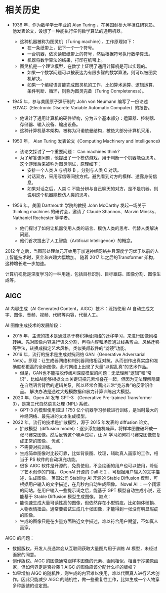 # 相关历史

- 1936 年，作为数学学士毕业的 Alan Turing ，在英国剑桥大学担任研究员。他发表论文，设想了一种能执行任何数学算法的通用机器。
  - 这种机器被称为图灵机（Turing machine），工作原理如下：
    - 在一条纸带上，记下一个一个符号。
    - 一台机器，依次读取纸带上的符号，然后根据符号执行数学算法。
    - 机器将数学算法的结果，打印在纸带上。
  - 图灵机是一个理论模型，在数学上证明了通用计算机是可以实现的。
    - 如果一个数学问题可以被表达为有限步骤的数学算法，则可以被图灵机解决。
    - 如果一个编程语言能完成图灵机的工作，比如算术运算、逻辑运算、条件判断、循环，则称为图灵完备（Turing Completeness）。

- 1945 年，参与美国原子弹研制的 John von Neumann 编写了一份论述 EDVAC（Electronic Discrete Variable Automatic Computer）的报告。
  - 他设计了通用计算机的硬件架构，分为五个基本部分：运算器、控制器、存储器、输入设备、输出设备。
  - 这种计算机基本架构，被称为冯诺依曼结构，被绝大部分计算机采用。

- 1950 年， Alan Turing 发表论文《Computing Machinery and Intelligence》
  - 该论文探讨了一个重要问题： Can machines think?
  - 为了解答该问题，他提出了一个模仿游戏，用于判断一个机器能否思考。这个游戏后来被称为图灵测试，原理如下：
    - 安排一个人类 A 与机器 B ，分别与人类 C 对话。
    - 对话双方，采用写信等间接方式，避免看到对方的模样、透露身份信息。
    - 如果对话之后，人类 C 不能分辨与自己聊天的对方，是不是机器。则说明这个机器能模仿人类的思考。

- 1956 年，美国 Dartmouth 学院的教授 John McCarthy 发起一场关于 thinking machines 的研讨会，邀请了 Claude Shannon、Marvin Minsky、Nathaniel Rochester 等学者。
  - 他们探讨了如何让机器使用人类的语言、模仿人类的思考、代替人类解决问题。
  - 他们首次提出了人工智能（Artificial Intelligence）的概念。





2012 年之后，当图形处理单元开始用于加速神经网络并且深度学习优于以前的人工智能技术时，资金和兴趣大幅增加。
随着 2017 年之后的Transformer 架构，这种增长进一步加速。



计算机视觉是深度学习的一种用途，包括目标识别、目标跟踪、图像分割、图像生成等。

## AIGC

AI 内容生成（AI Generated Content，AIGC）技术：泛指使用 AI 自动生成文字、图像、音频、视频、代码等内容，代替人工。


AI 图像生成技术的发展阶段：
- 2015 年，主流的技术是通过基于卷积神经网络的迁移学习，来进行图像风格转换。先对图像内容进行语义分割，再将内容和场景通过线条弯曲、风格迁移等手法，转换成指定艺术风格，类似美颜软件的“滤镜”功能。
- 2016 年，流行的技术是生成对抗网络 GAN（Generative Adversarial Nets）。原理：让生成器网络和判别器网络相互对抗，从而创作出真实度和准确度都更高的全新图像。此时网络上出现了大量“以假乱真”的艺术作品。
  - 但是，GAN也不能摆脱传统AI深度模型的问题：无法理解“逻辑”和“常识”，比如AI能够根据文本关键词把元素堆叠在一起，但因为无法理解隐藏在自然语言背后的逻辑关系，所以经常会画出非常“克苏鲁”的反常识作品。
    解决办法是通过大规模数据和暴力计算训练出大模型。
- 2020 年，Open AI 发布 GPT-3 （Generative Pre-trained Transformer 3），是第三代自然语言处理 (NPL) 系统。
  - GPT-3 的模型使用超过 1750 亿个机器学习参数进行训练，是当时最大的神经网络、最先进的文本生成模型。
- 2022 年，流行的技术是扩散模型，源于 2015 年发表的 diffusion 论文。
  - 扩散模型（diffusion model）：逐步添加随机噪声，将样本图像破坏成一张马赛克图像。然后反转这个噪声过程，让 AI 学习如何将马赛克图像恢复成正常的图像。
  优点：
  - 不需要对抗训练。
  - 生成简单图像时比较可靠，比如背景图、纹理，辅助真人画家的工作，相当于 PS 软件的自动填充功能。
  - 很多 AIGC 软件是开源的、免费使用，不会绘画的用户也可以使用，降低了艺术创作的门槛。
    OpenAI 开源的 Dall-E 2 ，可根据用户输入的文字描述，生成图像。
    英国公司 Stability AI 开源的 Stable Diffusion 模型，可根据用户输入的文字描述，在几秒内自动生成图像。
    Novel AI ：一个闭源的网站。在用户输入一些提示词之后，能基于 GPT 模型自动生成小说，还能基于 Stable Diffusion 模型生成图像。
  缺点：
  - 能快速生成大量可读性高的图像，但依然存在小型瑕疵，比如物体破损、人物表情扭曲。通常要尝试生成几十张图像，才能得到一张没有明显瑕疵的图像。
  - 生成的图像只是在少量方面贴近文字描述，难以符合用户期望，不如真人画家。


AIGC 的问题：
- 数据版权。开发人员通常会从互联网获取大量图片用于训练 AI 模型，未经过画家的同意。
- 创作版权。AIGC 的图像通常跟样本图像的元素、画风相似，相当于抄袭原画家，但如何界定是否抄袭？AIGC 的图像应该分配什么样的版权？
- 如果增加 AIGC 的随机性，则生成的内容难以使用，难以代替真人进行艺术创作。因此只能减少 AIGC 的随机性，做一些重复性工作，比如生成一个人物穿多种服装的设定图。
